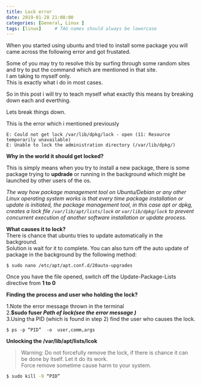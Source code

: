 ```yaml
---
title: Lock error
date: 2019-01-28 21:08:00
categories: [General, Linux ]
tags: [linux]     # TAG names should always be lowercase
---
```


When you started using ubuntu and tried to install some package you will came across the following error and got frustated. <br />  


Some of you may try to resolve this by surfing through some random sites and try to put the command which are mentioned in that site.  
I am taking to myself only.  
This is exactly what i do in most cases.  

So in this post i will try to teach myself what exactly this means by breaking down each and everthing.  

Lets break things down.  


This is the error which i mentioned previously  
```console
E: Could not get lock /var/lib/dpkg/lock - open (11: Resource temporarily unavailable)
E: Unable to lock the administration directory (/var/lib/dpkg/)
```

**Why in the world it should get locked?**  

This is simply means when you try to install a new package, there is some package trying to **updrade** 
or running in the background which might be launched by other users of the os.

*The way how package management tool on Ubuntu/Debian or any other Linux operating system works is that every time 
package installation or update is initiated, the package management tool, in this case apt or dpkg, 
creates a lock file `/var/lib/apt/lists/lock` or `var/lib/dpkg/lock` to prevent concurrent execution of another 
software installation or update process.*

**What causes it to lock?**  
There is chance that ubuntu tries to update automatically in the background.  
Solution is wait for it to complete.
You can also turn off the auto update of package in the background by the following method:

```console
$ sudo nano /etc/apt/apt.conf.d/20auto-upgrades
```

Once you have the file opened, switch off the Update-Package-Lists directive from **1 to 0**

**Finding the process and user who holding the lock?**  

1.Note the error message thrown in the terminal  
2.**$sudo fuser _Path of lock(see the error message )_**  
3.Using tha PID (which is found in step 2) find the user who causes the lock.  

```console
$ ps -p “PID”  -o  user,comm,args
```

**Unlocking the /var/lib/apt/lists/lcok**

>Warning: Do not forcefully remove the lock, if there is chance it can be done by itself. Let it do its work.  
>Force remove sometime cause harm to your system.

```bash
$ sudo kill -9 “PID”
```



